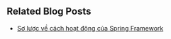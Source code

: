 ## Related Blog Posts

- [Sơ lược về cách hoạt động của Spring Framework](https://dirtyhands.me/so-luoc-cach-hoat-dong-spring-framework/)

